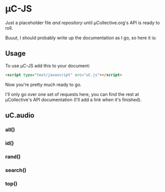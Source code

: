 # µC-JS

Just a placeholder file _and repository_ until µCollective.org's API is ready to roll.

Buuut, I should probably write up the documentation as I go, so here it is:

## Usage

To use µC-JS add this to your document:
```HTML
<script type="text/javascript" src="uC.js"></script>
```

Now you're pretty much ready to go.

I'll only go over one set of requests here, you can find the rest at µCollective's API documentation (I'll add a link when it's finished).

## uC.audio

### all()

### id()

### rand()

### search()

### top()